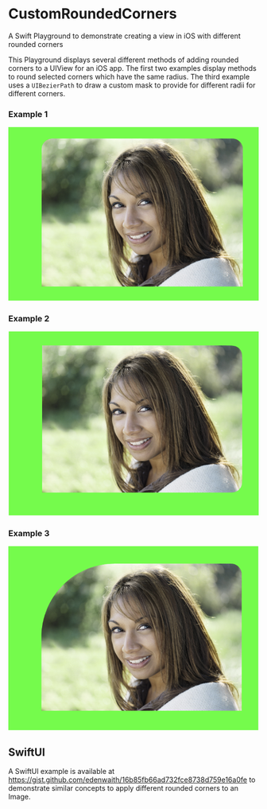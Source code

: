 # CustomRoundedCorners

A Swift Playground to demonstrate creating a view in iOS with different rounded corners

This Playground displays several different methods of adding rounded corners to a UIView for an iOS app.  The first two examples display methods to round selected corners which have the same radius.  The third example uses a `UIBezierPath` to draw a custom mask to provide for different radii for different corners.

### Example 1
![First example of a photo with rounded corners on the top.](Example1.png)

### Example 2
![Second example of a photo with rounded corners on the right.](Example2.png)

### Example 3
![Third example of a photo with rounded corners of different radii on the top.](Example3.png)


## SwiftUI

A SwiftUI example is available at https://gist.github.com/edenwaith/16b85fb66ad732fce8738d759e16a0fe to demonstrate similar concepts to apply different rounded corners to an Image.
